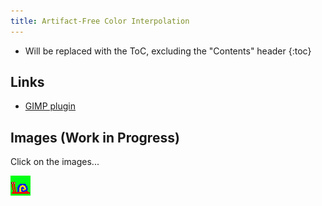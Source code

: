 ```yaml
---
title: Artifact-Free Color Interpolation
---
```


- Will be replaced with the ToC, excluding the "Contents" header
{:toc}

## Links

- [GIMP plugin](https://github.com/pannacotta98/ogniewski-scaler)

## Images (Work in Progress)

Click on the images...

![Snail original](images/ugly-snail.png)

